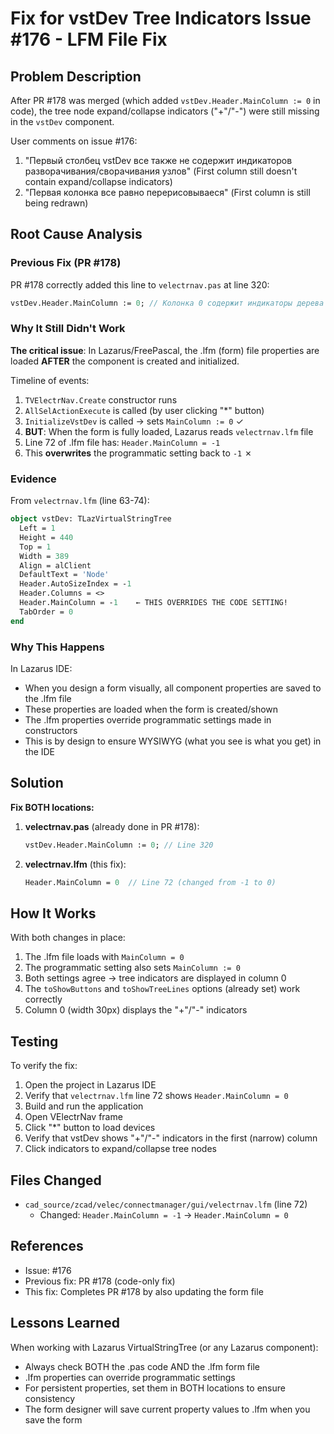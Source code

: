 # Fix for vstDev Tree Indicators Issue #176 - LFM File Fix

## Problem Description

After PR #178 was merged (which added `vstDev.Header.MainColumn := 0` in code), the tree node expand/collapse indicators ("+"/"-") were still missing in the `vstDev` component.

User comments on issue #176:
1. "Первый столбец vstDev все также не содержит индикаторов разворачивания/сворачивания узлов" (First column still doesn't contain expand/collapse indicators)
2. "Первая колонка все равно перерисовываеся" (First column is still being redrawn)

## Root Cause Analysis

### Previous Fix (PR #178)
PR #178 correctly added this line to `velectrnav.pas` at line 320:
```pascal
vstDev.Header.MainColumn := 0; // Колонка 0 содержит индикаторы дерева (+/-)
```

### Why It Still Didn't Work

**The critical issue**: In Lazarus/FreePascal, the .lfm (form) file properties are loaded **AFTER** the component is created and initialized.

Timeline of events:
1. `TVElectrNav.Create` constructor runs
2. `AllSelActionExecute` is called (by user clicking "*" button)
3. `InitializeVstDev` is called → sets `MainColumn := 0` ✓
4. **BUT**: When the form is fully loaded, Lazarus reads `velectrnav.lfm` file
5. Line 72 of .lfm file has: `Header.MainColumn = -1`
6. This **overwrites** the programmatic setting back to `-1` ✗

### Evidence

From `velectrnav.lfm` (line 63-74):
```pascal
object vstDev: TLazVirtualStringTree
  Left = 1
  Height = 440
  Top = 1
  Width = 389
  Align = alClient
  DefaultText = 'Node'
  Header.AutoSizeIndex = -1
  Header.Columns = <>
  Header.MainColumn = -1    ← THIS OVERRIDES THE CODE SETTING!
  TabOrder = 0
end
```

### Why This Happens

In Lazarus IDE:
- When you design a form visually, all component properties are saved to the .lfm file
- These properties are loaded when the form is created/shown
- The .lfm properties override programmatic settings made in constructors
- This is by design to ensure WYSIWYG (what you see is what you get) in the IDE

## Solution

**Fix BOTH locations:**

1. **velectrnav.pas** (already done in PR #178):
   ```pascal
   vstDev.Header.MainColumn := 0; // Line 320
   ```

2. **velectrnav.lfm** (this fix):
   ```pascal
   Header.MainColumn = 0  // Line 72 (changed from -1 to 0)
   ```

## How It Works

With both changes in place:
1. The .lfm file loads with `MainColumn = 0`
2. The programmatic setting also sets `MainColumn := 0`
3. Both settings agree → tree indicators are displayed in column 0
4. The `toShowButtons` and `toShowTreeLines` options (already set) work correctly
5. Column 0 (width 30px) displays the "+"/"-" indicators

## Testing

To verify the fix:
1. Open the project in Lazarus IDE
2. Verify that `velectrnav.lfm` line 72 shows `Header.MainColumn = 0`
3. Build and run the application
4. Open VElectrNav frame
5. Click "*" button to load devices
6. Verify that vstDev shows "+"/"-" indicators in the first (narrow) column
7. Click indicators to expand/collapse tree nodes

## Files Changed

- `cad_source/zcad/velec/connectmanager/gui/velectrnav.lfm` (line 72)
  - Changed: `Header.MainColumn = -1` → `Header.MainColumn = 0`

## References

- Issue: #176
- Previous fix: PR #178 (code-only fix)
- This fix: Completes PR #178 by also updating the form file

## Lessons Learned

When working with Lazarus VirtualStringTree (or any Lazarus component):
- Always check BOTH the .pas code AND the .lfm form file
- .lfm properties can override programmatic settings
- For persistent properties, set them in BOTH locations to ensure consistency
- The form designer will save current property values to .lfm when you save the form
